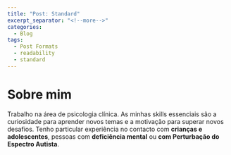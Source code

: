 ```yaml
---
title: "Post: Standard"
excerpt_separator: "<!--more-->"
categories:
  - Blog
tags:
  - Post Formats
  - readability
  - standard
---
```


# Sobre mim
Trabalho na área de psicologia clínica.
As minhas skills essenciais são a curiosidade para aprender novos temas e a motivação para superar novos desafios.
Tenho particular experiência no contacto com **crianças e adolescentes**, pessoas com **deficiência mental** ou **com Perturbação do Espectro Autista**.
